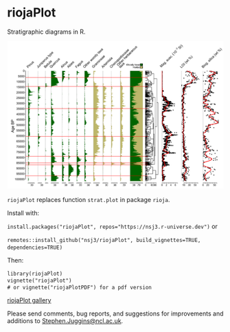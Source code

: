 riojaPlot
========

Stratigraphic diagrams in R.

![riojaPlot](Figures/riojaPlot.svg)

`riojaPlot` replaces function `strat.plot` in package `rioja`.

Install with:

`install.packages("riojaPlot", repos="https://nsj3.r-universe.dev")`
or

`remotes::install_github("nsj3/riojaPlot", build_vignettes=TRUE, dependencies=TRUE)`

Then:

```
library(riojaPlot)
vignette("riojaPlot")
# or vignette("riojaPlotPDF") for a pdf version
```
[riojaPlot gallery](https://htmlpreview.github.io/?https://github.com/nsj3/riojaPlot/blob/main/Figures/gallery.html)

Please send comments, bug reports, and suggestions for improvements and additions to 
[Stephen.Juggins@ncl.ac.uk](mailto:Stephen.Juggins@ncl.ac.uk).